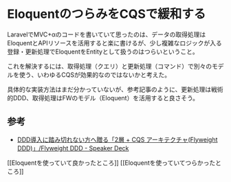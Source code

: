 # EloquentのつらみをCQSで緩和する

LaravelでMVC+αのコードを書いていて思ったのは、データの取得処理はEloquentとAPIリソースを活用すると楽に書けるが、少し複雑なロジックが入る登録・更新処理でEloquentをEntityとして扱うのはつらいということ。

これを解決するには、取得処理（クエリ）と更新処理（コマンド）で別々のモデルを使う、いわゆるCQSが効果的なのではないかと考えた。

具体的な実装方法はまだ分かっていないが、参考記事のように、更新処理は戦術的DDD、取得処理はFWのモデル（Eloquent）を活用すると良さそう。

## 参考

- [DDD導入に踏み切れない方へ贈る「2層 + CQS アーキテクチャ(Flyweight DDD)」/Flyweight DDD - Speaker Deck](https://speakerdeck.com/hirodragon112/flyweight-ddd?slide=76)

[[Eloquentを使っていて良かったところ]]
[[Eloquentを使っていてつらかったところ]]
